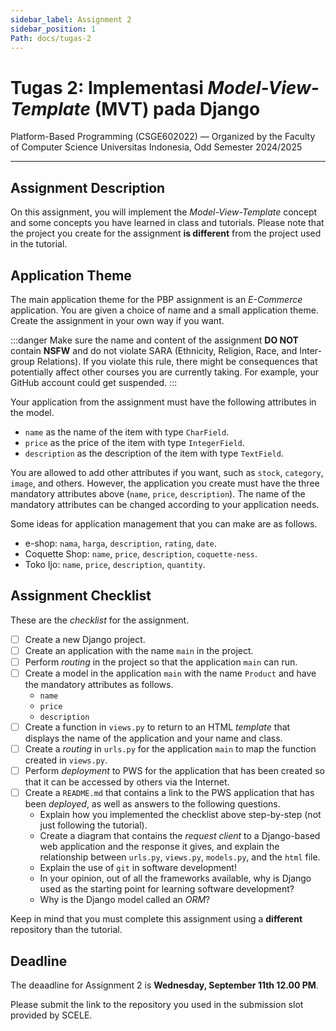 ```yaml
---
sidebar_label: Assignment 2
sidebar_position: 1
Path: docs/tugas-2
---
```


# Tugas 2: Implementasi *Model-View-Template* (MVT) pada Django

Platform-Based Programming (CSGE602022) — Organized by the Faculty of Computer Science Universitas Indonesia, Odd Semester 2024/2025

---

## Assignment Description

On this assignment, you will implement the *Model-View-Template* concept and some concepts you have learned in class and tutorials. Please note that the project you create for the assignment **is different** from the project used in the tutorial.

## Application Theme

The main application theme for the PBP assignment is an *E-Commerce* application. You are given a choice of name and a small application theme. Create the assignment in your own way if you want.

:::danger
Make sure the name and content of the assignment **DO NOT** contain **NSFW** and do not violate SARA (Ethnicity, Religion, Race, and Inter-group Relations). If you violate this rule, there might be consequences that potentially affect other courses you are currently taking. For example, your GitHub account could get suspended.
:::

Your application from the assignment must have the following attributes in the model.

- `name` as the name of the item with type `CharField`.
- `price` as the price of the item with type `IntegerField`.
- `description` as the description of the item with type `TextField`.

You are allowed to add other attributes if you want, such as `stock`, `category`, `image`, and others. However, the application you create must have the three mandatory attributes above (`name`, `price`, `description`). The name of the mandatory attributes can be changed according to your application needs.

Some ideas for application management that you can make are as follows.

- e-shop: `nama`, `harga`, `description`, `rating`, `date`.
- Coquette Shop: `name`, `price`, `description`, `coquette-ness`.
- Toko Ijo: `name`, `price`, `description`, `quantity`.

## Assignment Checklist

These are the *checklist* for the assignment.

- [ ] Create a new Django project.
- [ ] Create an application with the name `main` in the project.
- [ ] Perform *routing* in the project so that the application `main` can run.
- [ ] Create a model in the application `main` with the name `Product` and have the mandatory attributes as follows.
    - `name`
    - `price`
    - `description`
- [ ] Create a function in `views.py` to return to an HTML *template* that displays the name of the application and your name and class.
- [ ] Create a *routing* in `urls.py` for the application `main` to map the function created in `views.py`.
- [ ] Perform *deployment* to PWS for the application that has been created so that it can be accessed by others via the Internet.
- [ ] Create a `README.md` that contains a link to the PWS application that has been *deployed*, as well as answers to the following questions.
    - Explain how you implemented the checklist above step-by-step (not just following the tutorial).
    - Create a diagram that contains the *request client* to a Django-based web application and the response it gives, and explain the relationship between `urls.py`, `views.py`, `models.py`, and the `html` file.
    - Explain the use of `git` in software development!
    - In your opinion, out of all the frameworks available, why is Django used as the starting point for learning software development?
    - Why is the Django model called an *ORM*?

Keep in mind that you must complete this assignment using a **different** repository than the tutorial.

## Deadline

The deaadline for Assignment 2 is **Wednesday, September 11th 12.00 PM**.

Please submit the link to the repository you used in the submission slot provided by SCELE.
